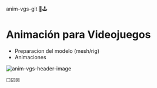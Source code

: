 anim-vgs-git 🚶🕹️

# Animación para Videojuegos

 - Preparacion del modelo (mesh/rig)
 - Animaciones

   
![anim-vgs-header-image](https://github.com/user-attachments/assets/f4f67505-2a21-4cf1-9cba-213ec21c775a)


☐☑☒
